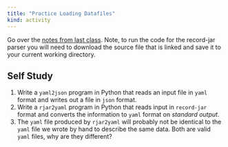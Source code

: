 ```yaml
---
title: "Practice Loading Datafiles"
kind: activity
---
```


Go over the
[notes from last class](/activities/inclass_week13_1/). Note, to run
the code for the record-jar parser you will need to download the
source file that is linked and save it to your current working
directory.

## Self Study

1. Write a `yaml2json` program in Python that reads an input file in
   `yaml` format and writes out a file in `json` format.
2. Write a `rjar2yaml` program in Python that reads input in
   `record-jar` format and converts the information to `yaml` format
   on *standard output*.
3. The `yaml` file produced by `rjar2yaml` will probably not be
   identical to the `yaml` file we wrote by hand to describe the same
   data.  Both are valid `yaml` files, why are they different?
